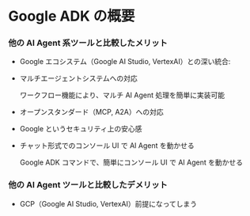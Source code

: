 # Google ADK の概要

### 他の AI Agent 系ツールと比較したメリット

- Google エコシステム（Google AI Studio, VertexAI）との深い統合:

- マルチエージェントシステムへの対応

    ワークフロー機能により、マルチ AI Agent 処理を簡単に実装可能

- オープンスタンダード（MCP, A2A）への対応

- Google というセキュリティ上の安心感

- チャット形式でのコンソール UI で AI Agent を動かせる

    Google ADK コマンドで、簡単にコンソール UI で AI Agent を動かせる

### 他の AI Agent ツールと比較したデメリット

- GCP（Google AI Studio, VertexAI）前提になってしまう
